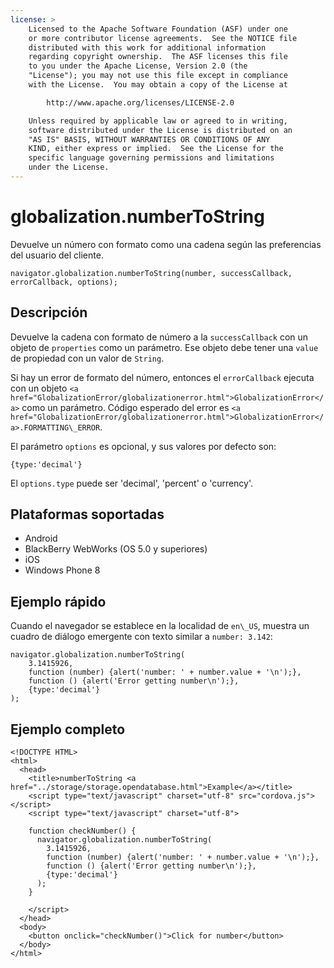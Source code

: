 ```yaml
---
license: >
    Licensed to the Apache Software Foundation (ASF) under one
    or more contributor license agreements.  See the NOTICE file
    distributed with this work for additional information
    regarding copyright ownership.  The ASF licenses this file
    to you under the Apache License, Version 2.0 (the
    "License"); you may not use this file except in compliance
    with the License.  You may obtain a copy of the License at

        http://www.apache.org/licenses/LICENSE-2.0

    Unless required by applicable law or agreed to in writing,
    software distributed under the License is distributed on an
    "AS IS" BASIS, WITHOUT WARRANTIES OR CONDITIONS OF ANY
    KIND, either express or implied.  See the License for the
    specific language governing permissions and limitations
    under the License.
---
```


# globalization.numberToString

Devuelve un número con formato como una cadena según las preferencias del usuario del cliente.

    navigator.globalization.numberToString(number, successCallback, errorCallback, options);
    

## Descripción

Devuelve la cadena con formato de número a la `successCallback` con un objeto de `properties` como un parámetro. Ese objeto debe tener una `value` de propiedad con un valor de `String`.

Si hay un error de formato del número, entonces el `errorCallback` ejecuta con un objeto `<a href="GlobalizationError/globalizationerror.html">GlobalizationError</a>` como un parámetro. Código esperado del error es `<a href="GlobalizationError/globalizationerror.html">GlobalizationError</a>.FORMATTING\_ERROR`.

El parámetro `options` es opcional, y sus valores por defecto son:

    {type:'decimal'}
    

El `options.type` puede ser 'decimal', 'percent' o 'currency'.

## Plataformas soportadas

*   Android
*   BlackBerry WebWorks (OS 5.0 y superiores)
*   iOS
*   Windows Phone 8

## Ejemplo rápido

Cuando el navegador se establece en la localidad de `en\_US`, muestra un cuadro de diálogo emergente con texto similar a `number: 3.142`:

    navigator.globalization.numberToString(
        3.1415926,
        function (number) {alert('number: ' + number.value + '\n');},
        function () {alert('Error getting number\n');},
        {type:'decimal'}
    );
    

## Ejemplo completo

    <!DOCTYPE HTML>
    <html>
      <head>
        <title>numberToString <a href="../storage/storage.opendatabase.html">Example</a></title>
        <script type="text/javascript" charset="utf-8" src="cordova.js"></script>
        <script type="text/javascript" charset="utf-8">
    
        function checkNumber() {
          navigator.globalization.numberToString(
            3.1415926,
            function (number) {alert('number: ' + number.value + '\n');},
            function () {alert('Error getting number\n');},
            {type:'decimal'}
          );
        }
    
        </script>
      </head>
      <body>
        <button onclick="checkNumber()">Click for number</button>
      </body>
    </html>